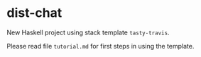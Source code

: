 dist-chat
==========

New Haskell project using stack template `tasty-travis`.

Please read file `tutorial.md` for first steps in using the template.
